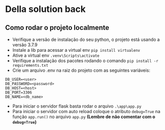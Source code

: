 # Della solution back

## Como rodar o projeto localmente
- Verifique a versão de instalação do seu python, o projeto está usando a versão 3.7.9
- Instale a lib para acessar a virtual env `pip install virtualenv`
- Ative a virtual env `.venv\Scripts\activate`
- Verifique a instalação dos pacotes rodando o comando `pip install -r requirements.txt`
- Crie um arquivo .env na raiz do projeto com as seguintes variáveis:
```
DB_USER=<user>
DB_PASSWORD=<password>
DB_HOST=<host>
DB_PORT=3306
DB_NAME=<db_name>
```
- Para iniciar o servidor flask basta rodar o arquivo `.\app\app.py`
- Para iniciar o servidor com auto reload coloque o atributo `debug=True` na função `app.run()` no arquivo `app.py` **(Lembre de não comentar com o `debug=True`)**